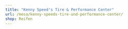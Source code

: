 ```yaml
---
title: "Kenny Speed's Tire & Performance Center"
url: /mesa/kenny-speeds-tire-und-performance-center/
shop: Reifen
---
```

